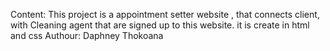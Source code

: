 Content: This project is a appointment setter website , that connects client, with Cleaning agent that are signed up to this website. it is create in html and css Authour: Daphney Thokoana

